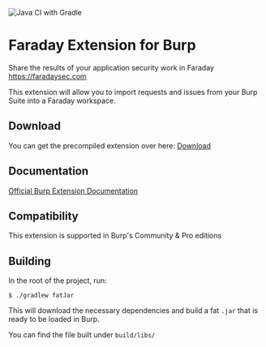 ![Java CI with Gradle](https://github.com/infobyte/faraday_burp/workflows/Java%20CI%20with%20Gradle/badge.svg?branch=master)
# Faraday Extension for Burp

Share the results of your application security work in Faraday https://faradaysec.com

This extension will allow you to import requests and issues from your Burp Suite
into a Faraday workspace.


## Download  
You can get the precompiled extension over here:
[Download](https://github.com/infobyte/faraday_burp/releases/latest)

## Documentation
[Official Burp Extension Documentation](https://support.faradaysec.com/portal/kb/articles/https-support-faradaysec-com-portal-kb-articles-burp-plugin)

## Compatibility
This extension is supported in Burp's Community & Pro editions

## Building

In the root of the project, run:

    $ ./gradlew fatJar
    
This will download the necessary dependencies and build a fat `.jar` that is ready to be loaded in Burp.

You can find the file built under `build/libs/`

